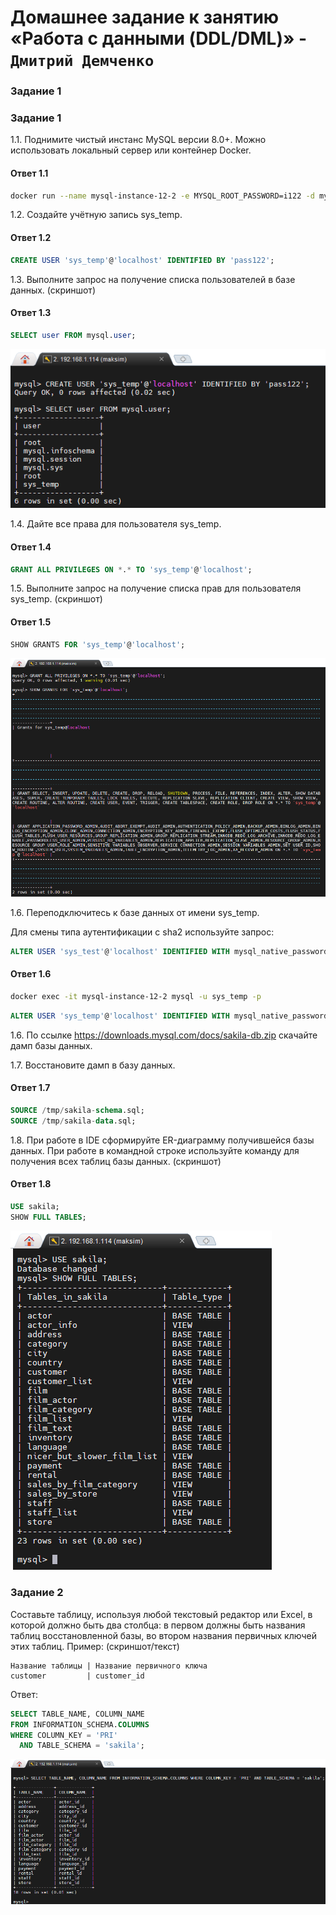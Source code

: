 # Домашнее задание к занятию «Работа с данными (DDL/DML)»  - `Дмитрий Демченко`

### Задание 1
### Задание 1
1.1. Поднимите чистый инстанс MySQL версии 8.0+. Можно использовать локальный сервер или контейнер Docker.

#### Ответ 1.1

```bash
docker run --name mysql-instance-12-2 -e MYSQL_ROOT_PASSWORD=i122 -d mysql:8.0
```

1.2. Создайте учётную запись sys_temp.

#### Ответ 1.2

```sql
CREATE USER 'sys_temp'@'localhost' IDENTIFIED BY 'pass122';
```

1.3. Выполните запрос на получение списка пользователей в базе данных. (скриншот)

#### Ответ 1.3

```sql
SELECT user FROM mysql.user;
```

![](img/b1.png)

1.4. Дайте все права для пользователя sys_temp.

#### Ответ 1.4

```sql
GRANT ALL PRIVILEGES ON *.* TO 'sys_temp'@'localhost';
```

1.5. Выполните запрос на получение списка прав для пользователя sys_temp. (скриншот)

#### Ответ 1.5

```sql
SHOW GRANTS FOR 'sys_temp'@'localhost';
```

![](img/b2.png)

1.6. Переподключитесь к базе данных от имени sys_temp.

Для смены типа аутентификации с sha2 используйте запрос: 
```sql
ALTER USER 'sys_test'@'localhost' IDENTIFIED WITH mysql_native_password BY 'password';
```

#### Ответ 1.6

```bash
docker exec -it mysql-instance-12-2 mysql -u sys_temp -p
```

```sql
ALTER USER 'sys_temp'@'localhost' IDENTIFIED WITH mysql_native_password BY 'pass122';
```

1.6. По ссылке https://downloads.mysql.com/docs/sakila-db.zip скачайте дамп базы данных.

1.7. Восстановите дамп в базу данных.

#### Ответ 1.7

```sql
SOURCE /tmp/sakila-schema.sql;
SOURCE /tmp/sakila-data.sql;
```

1.8. При работе в IDE сформируйте ER-диаграмму получившейся базы данных. При работе в командной строке используйте команду для получения всех таблиц базы данных. (скриншот)

#### Ответ 1.8

```sql
USE sakila;
SHOW FULL TABLES;
```
![](img/b3.png)


### Задание 2
Составьте таблицу, используя любой текстовый редактор или Excel, в которой должно быть два столбца: в первом должны быть названия таблиц восстановленной базы, во втором названия первичных ключей этих таблиц. Пример: (скриншот/текст)
```
Название таблицы | Название первичного ключа
customer         | customer_id
```

Ответ:

```sql
SELECT TABLE_NAME, COLUMN_NAME 
FROM INFORMATION_SCHEMA.COLUMNS
WHERE COLUMN_KEY = 'PRI' 
  AND TABLE_SCHEMA = 'sakila';
```

![](img/b4.png)